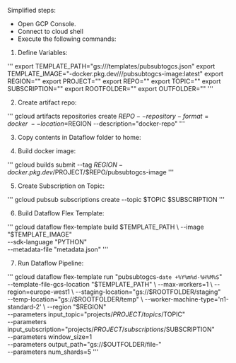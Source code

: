 Simplified steps:
* Open GCP Console.
* Connect to cloud shell
* Execute the following commands:

1. Define Variables:

'''
export TEMPLATE_PATH="gs://<GCS Bucket>/templates/pubsubtogcs.json"
export TEMPLATE_IMAGE="<REGION>-docker.pkg.dev/<PROJECT ID>/<REPO>/pubsubtogcs-image:latest"
export REGION="<REGION>"
export PROJECT="<PROJECT ID>"
export REPO="<REPO>"
export TOPIC="<IOT TOPIC>"
export SUBSCRIPTION="<SUBSCRIPTION ON IOT TOPIC>"
export ROOTFOLDER="<GCS BUCKET>"
export OUTFOLDER="<OUTPUT BUCKET PATH>"
'''

2. Create artifact repo:

'''
gcloud artifacts repositories create $REPO --repository-format=docker \
    --location=$REGION --description="docker-repo"
    '''

3. Copy contents in Dataflow folder to home:

4. Build docker image:

'''
gcloud builds submit --tag $REGION-docker.pkg.dev/$PROJECT/$REPO/pubsubtogcs-image
'''

5. Create Subscription on Topic:

'''
gcloud pubsub subscriptions create --topic $TOPIC $SUBSCRIPTION
'''

6. Build Dataflow Flex Template:

'''
gcloud dataflow flex-template build $TEMPLATE_PATH \
      --image "$TEMPLATE_IMAGE" \
      --sdk-language "PYTHON" \
      --metadata-file "metadata.json"
'''

7. Run Dataflow Pipeline:

'''
gcloud dataflow flex-template run "pubsubtogcs-`date +%Y%m%d-%H%M%S`" \
    --template-file-gcs-location "$TEMPLATE_PATH" \
    --max-workers=1 \
    --region=europe-west1 \
    --staging-location="gs://$ROOTFOLDER/staging" \
    --temp-location="gs://$ROOTFOLDER/temp" \
    --worker-machine-type='n1-standard-2' \
    --region "$REGION" \
    --parameters input_topic="projects/$PROJECT/topics/$TOPIC" \
    --parameters input_subscription="projects/$PROJECT/subscriptions/$SUBSCRIPTION" \
    --parameters window_size=1 \
    --parameters output_path="gs://$OUTFOLDER/file-" \
    --parameters num_shards=5
'''
